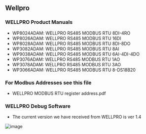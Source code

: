 ## Wellpro

### WELLPRO Product Manuals 

- WP8024ADAM: WELLPRO RS485 MODBUS RTU 8DI-4RO
- WP8026ADAM: WELLPRO RS485 MODBUS RTU 16DI
- WP8028ADAM: WELLPRO RS485 MODBUS RTU 8DI-8DO
- WP3082ADAM: WELLPRO RS485 MODBUS RTU 8AI 
- WP9038ADAM: WELLPRO RS485 MODBUS RTU 6AI-4DI-4DO
- WP3076ADAM: WELLPRO RS485 MODBUS RTU 1AO
- WP3078ADAM: WELLPRO RS485 MODBUS RTU 3AO 
- WP3066ADAM: WELLPRO RS485 MODBUS RTU 8-DS18B20

### For Modbus Addresses see this file  
- WELLPRO MODBUS RTU register address.pdf

### WELLPRO Debug Software
- The current version we have received from WELLPRO is ver 1.4

![image](https://user-images.githubusercontent.com/4562957/123138065-eccaff00-d454-11eb-8e58-1690c0d7fed1.png)




